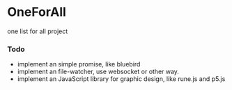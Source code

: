 # OneForAll
one list for all project

### Todo
- implement an simple promise, like bluebird
- implement an file-watcher, use websocket or other way.
- implement an JavaScript library for graphic design, like rune.js and p5.js
